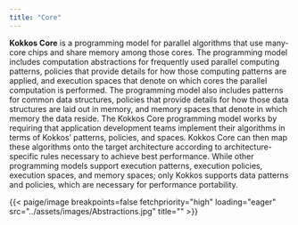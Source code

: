 ```yaml
---
title: "Core"
---
```


**Kokkos Core** is a programming model for parallel algorithms that use many-core chips and share memory among those cores. The programming model includes computation abstractions for frequently used parallel computing patterns, policies that provide details for how those computing patterns are applied, and execution spaces that denote on which cores the parallel computation is performed. The programming model also includes patterns for common data structures, policies that provide details for how those data structures are laid out in memory, and memory spaces that denote in which memory the data reside. The Kokkos Core programming model works by requiring that application development teams implement their algorithms in terms of Kokkos’ patterns, policies, and spaces. Kokkos Core can then map these algorithms onto the target architecture according to architecture-specific rules necessary to achieve best performance. While other programming models support execution patterns, execution policies, execution spaces, and memory spaces; only Kokkos supports data patterns and policies, which are necessary for performance portability.

{{< paige/image
    breakpoints=false
    fetchpriority="high"
    loading="eager"
    src="../assets/images/Abstractions.jpg"
    title="" >}}
